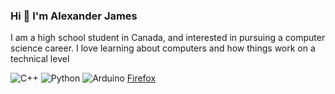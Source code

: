 ### Hi 👋 I'm Alexander James 
I am a high school student in Canada, and interested in pursuing a computer science career. I love learning about computers and how things work on a technical level

![C++](https://img.shields.io/badge/c++-%2300599C.svg?style=for-the-badge&logo=c%2B%2B&logoColor=white) ![Python](https://img.shields.io/badge/python-3670A0?style=for-the-badge&logo=python&logoColor=ffdd54) ![Arduino](https://img.shields.io/badge/-Arduino-00979D?style=for-the-badge&logo=Arduino&logoColor=white) [Firefox](https://img.shields.io/badge/Firefox-FF7139?style=for-the-badge&logo=Firefox-Browser&logoColor=white)







